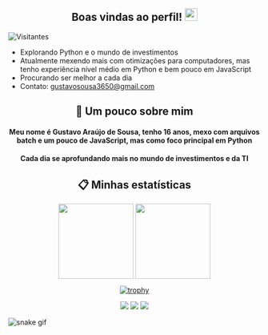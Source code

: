 <h2 align="center"> Boas vindas ao perfil! <img src="https://raw.githubusercontent.com/kaueMarques/kaueMarques/master/hi.gif", width=25px> </h2>

<p align="left"> <img src="https://komarev.com/ghpvc/?username=Tavin17&color=grey" alt="Visitantes" /> </p>

- Explorando Python e o mundo de investimentos
- Atualmente mexendo mais com otimizações para computadores, mas tenho experiência nível médio em Python e bem pouco em JavaScript
- Procurando ser melhor a cada dia
- Contato: gustavosousa3650@gmail.com

<h2 align="center">📖 Um pouco sobre mim</h2>
<h4 align="center">Meu nome é Gustavo Araújo de Sousa, tenho 16 anos, mexo com arquivos batch e um pouco de JavaScript, mas como foco principal em Python</h4>
<h4 align="center">Cada dia se aprofundando mais no mundo de investimentos e da TI</h4>

<div align="center"> <h2 >📋 Minhas estatísticas </h2>

  <img height="150em" align="center" src="https://github-readme-stats.vercel.app/api?username=Tavin17&show_icons=true&theme=tokyonight&include_all_commits=true&count_private=true"/>

  <img height="150em" align="center" src="https://github-readme-stats.vercel.app/api/top-langs/?username=Tavin17&layout=compact&langs_count=10&theme=tokyonight"/>

  [![trophy](https://github-profile-trophy.vercel.app/?username=Tavin17&theme=onedark)](https://github.com/Tavin17/github-profile-trophy)

  <img src="https://img.shields.io/badge/Python-14354C?style=for-the-badge&logo=python&logoColor=white"/>

  <img src="https://img.shields.io/badge/GitHub-14354C?style=for-the-badge&logo=github&logoColor=white"/>

  <img src="https://img.shields.io/badge/Visual%20Studio%20Code-14354C?style=for-the-badge&logo=visual-studio-code&logoColor=007ACC"/>

</div>

![snake gif](https://github.com/yFlipz/yFlipz/raw/output/github-contribution-grid-snake.svg)

